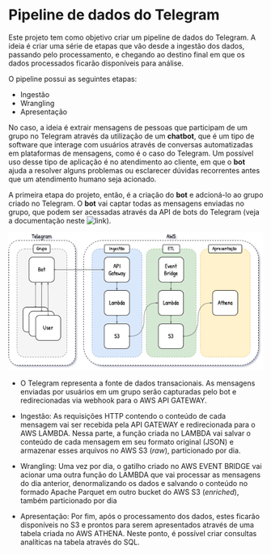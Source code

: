 # Pipeline de dados do Telegram

Este projeto tem como objetivo criar um pipeline de dados do Telegram. A ideia é criar uma série de etapas que vão desde a ingestão dos dados, passando pelo processamento, e chegando ao destino final em que os dados processados ficarão disponíveis para análise.

O pipeline possui as seguintes etapas:

*   Ingestão
*   Wrangling
*   Apresentação

No caso, a ideia é extrair mensagens de pessoas que participam de um grupo no Telegram através da utilização de um **chatbot**, que é um tipo de software que interage com usuários através de conversas automatizadas em plataformas de mensagens, como é o caso do Telegram. Um possível uso desse tipo de aplicação é no atendimento ao cliente, em que o **bot** ajuda a resolver alguns problemas ou esclarecer dúvidas recorrentes antes que um atendimento humano seja acionado.

A primeira etapa do projeto, então, é a criação do **bot** e adcioná-lo ao grupo criado no Telegram. O **bot** vai captar todas as mensagens enviadas no grupo, que podem ser acessadas através da API de bots do Telegram (veja a documentação neste ![link](https://core.telegram.org/bots/api)).

![Arquitetura](https://github.com/cmpbj/data-pipeline-telegram/blob/main/doc/arch.png?raw=true)

* O Telegram representa a fonte de dados transacionais. As mensagens enviadas por usuários em um grupo serão capturadas pelo bot e redirecionadas via webhook para o AWS API GATEWAY. 

* Ingestão: As requisições HTTP contendo o conteúdo de cada mensagem vai ser recebida pela API GATEWAY e redirecionada para o AWS LAMBDA. Nessa parte, a função criada no LAMBDA vai salvar o conteúdo de cada mensagem em seu formato original (JSON) e armazenar esses arquivos no AWS S3 (*raw*), particionado por dia.

* Wrangling: Uma vez por dia, o gatilho criado no AWS EVENT BRIDGE vai acionar uma outra função do LAMBDA que vai processar as mensagens do dia anterior, denormalizando os dados e salvando o conteúdo no formado Apache Parquet em outro bucket do AWS S3 (*enriched*), também particionado por dia

* Apresentação: Por fim, após o processamento dos dados, estes ficarão disponíveis no S3 e prontos para serem apresentados através de uma tabela criada no AWS ATHENA. Neste ponto, é possível criar consultas analíticas na tabela através do SQL. 

